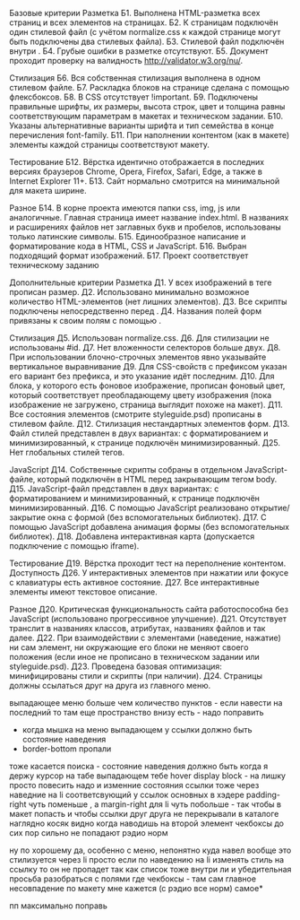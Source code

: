 Базовые критерии
Разметка
Б1. Выполнена HTML-разметка всех страниц и всех элементов на страницах.
Б2. К страницам подключён один стилевой файл (с учётом normalize.css к каждой странице могут быть подключены два стилевых файла).
Б3. Стилевой файл подключён внутри <head>.
Б4. Грубые ошибки в разметке отсутствуют.
Б5. Документ проходит проверку на валидность http://validator.w3.org/nu/.

Стилизация
Б6. Вся собственная стилизация выполнена в одном стилевом файле.
Б7. Раскладка блоков на странице сделана с помощью флексбоксов.
Б8. В CSS отсутствует !important.
Б9. Подключены правильные шрифты, их размеры, высота строк, цвет и толщина равны соответствующим параметрам в макетах и техническом задании.
Б10. Указаны альтернативные варианты шрифта и тип семейства в конце перечисления font-family.
Б11. При наполнении контентом (как в макете) элементы каждой страницы соответствуют макету.

Тестирование
Б12. Вёрстка идентично отображается в последних версиях браузеров Chrome, Opera, Firefox, Safari, Edge, а также в Internet Explorer 11+.
Б13. Сайт нормально смотрится на минимальной для макета ширине.

Разное
Б14. В корне проекта имеются папки css, img, js или аналогичные. Главная страница имеет название index.html. В названиях и расширениях файлов нет заглавных букв и пробелов, использованы только латинские символы.
Б15. Единообразное написание и форматирование кода в HTML, CSS и JavaScript.
Б16. Выбран подходящий формат изображений.
Б17. Проект соответствует техническому заданию


Дополнительные критерии
Разметка
Д1. У всех изображений в теге <img> прописан размер.
Д2. Использовано минимально возможное количество HTML-элементов (нет лишних элементов).
Д3. Все скрипты подключены непосредственно перед </body>.
Д4. Названия полей форм привязаны к своим полям с помощью <label>.

Стилизация
Д5. Использован normalize.css.
Д6. Для стилизации не использованы #id.
Д7. Нет вложенности селекторов больше двух.
Д8. При использовании блочно-строчных элементов явно указывайте вертикальное выравнивание
Д9. Для CSS-свойств с префиксом указан его вариант без префикса, и это указание идёт последним.
Д10. Для блока, у которого есть фоновое изображение, прописан фоновый цвет, который соответствует преобладающему цвету изображения (пока изображение не загружено, страница выглядит похоже на макет).
Д11. Все состояния элементов (смотрите styleguide.psd) прописаны в стилевом файле.
Д12. Стилизация нестандартных элементов форм.
Д13. Файл стилей представлен в двух вариантах: с форматированием и минимизированный, к странице подключён минимизированный.
Д25. Нет глобальных стилей тегов.

JavaScript
Д14. Собственные скрипты собраны в отдельном JavaScript-файле, который подключён в HTML перед закрывающим тегом body.
Д15. JavaScript-файл представлен в двух вариантах: с форматированием и минимизированный, к странице подключён минимизированный.
Д16. С помощью JavaScript реализовано открытие/закрытие окна с формой (без вспомогательных библиотек).
Д17. С помощью JavaScript добавлена анимация формы (без вспомогательных библиотек).
Д18. Добавлена интерактивная карта (допускается подключение с помощью iframe).

Тестирование
Д19. Вёрстка проходит тест на переполнение контентом.
Доступность
Д26. У интерактивных элементов при нажатии или фокусе с клавиатуры есть активное состояние.
Д27. Все интерактивные элементы имеют текстовое описание.

Разное
Д20. Критическая функциональность сайта работоспособна без JavaScript (использовано прогрессивное улучшение).
Д21. Отсутствует транслит в названиях классов, атрибутах, названиях файлов и так далее.
Д22. При взаимодействии с элементами (наведение, нажатие) ни сам элемент, ни окружающие его блоки не меняют своего положения (если иное не прописано в техническом задании или styleguide.psd).
Д23. Проведена базовая оптимизация: минифицированы стили и скрипты (при наличии).
Д24. Страницы должны ссылаться друг на друга из главного меню.




выпадающее меню больше чем количество пунктов - если навести на последний то там еще пространство внизу есть - надо поправить
+ когда мышка на меню выпадающем у ссылки должно быть состояние наведения
+ border-bottom пропали


тоже касается поиска - состояние наведения должно быть когда я держу курсор на табе выпадающем
тебе hover display block - на лишку просто повесить надо
и изменние состояния ссылки тоже через наведние на li соответсвующий
у ссылок основных в хэдере padding-right чуть поменьше , а margin-right для li чуть побольше - так чтобы в макет попасть и чтобы ссылки друг друга не перекрывали
в каталоге наглядно косяк видно когда наводишь на второй элемент
чекбоксы до сих пор сильно не попадают
рэдио норм



ну по хорошему да, особенно с меню, непонятно куда навел вообще
это стилизуется через li просто если по наведению на li изменять стиль на ссылку то он не пропадет так как список тоже внутри ли
и убедительная просьба разобраться с полями где чекбоксы  - там сам главное несовпадение по макету мне кажется (с рэдио все норм)
самое*


пп максимально поправь
